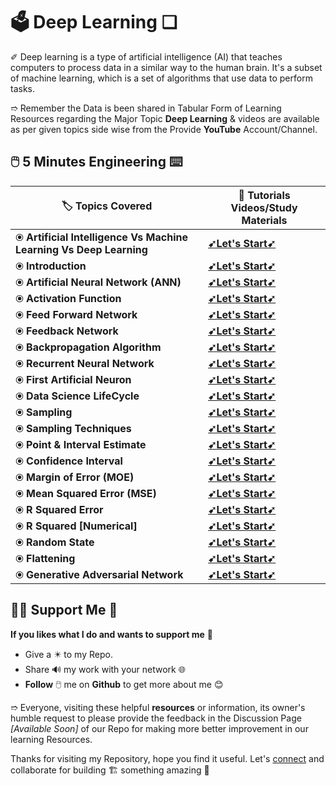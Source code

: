 # 🗳️ Deep Learning ❑

✐ Deep learning is a type of artificial intelligence (AI) that teaches computers to process data in a similar way to the human brain. It's a subset of machine learning, which is a set of algorithms that use data to perform tasks. 

➱ Remember the Data is been shared in Tabular Form of Learning Resources regarding the Major Topic **Deep Learning** & videos are available as per given topics side wise from the Provide **YouTube** Account/Channel.

## 🖱️ 5 Minutes Engineering ⌨️

| 🏷️ **Topics Covered** | 🔦 **Tutorials Videos/Study Materials** |
| ------------------ | ------------------------------------ |
| ⦿ **Artificial Intelligence Vs Machine Learning Vs Deep Learning** | **[➹Let's Start➹](https://youtu.be/Z27llwBA0Uw?si=qo_gkIfim16pxTw_)** |
| ⦿ **Introduction** | **[➹Let's Start➹](https://youtu.be/R1oxezUcYZI?si=bYJU1lIIPLhs0WNB)** |
| ⦿ **Artificial Neural Network (ANN)** | **[➹Let's Start➹](https://youtu.be/8eaORgKmmh4?si=wMM3N6es6tQUiUjP)** |
| ⦿ **Activation Function** | **[➹Let's Start➹](https://youtu.be/K3c2QytXqwU?si=pymPfUGlSj-LltsK)** |
| ⦿ **Feed Forward Network** | **[➹Let's Start➹](https://youtu.be/svZBH0_qSt0?si=TwI2nQMR4zfsY97A)** |
| ⦿ **Feedback Network** | **[➹Let's Start➹](https://youtu.be/krAQIFzSIFQ?si=uhDWZU2Q59H_u2jK)** |
| ⦿ **Backpropagation Algorithm** | **[➹Let's Start➹](https://youtu.be/QZ8ieXZVjuE?si=CgO_LEbbQNz7mDjG)** |
| ⦿ **Recurrent Neural Network** | **[➹Let's Start➹](https://youtu.be/KdeoNqHF3G0?si=C_fTQGDZZlq_GPKX)** |
| ⦿ **First Artificial Neuron** | **[➹Let's Start➹](https://youtu.be/Ug5e2WDxmns?si=DOs0mqZdqi4JG-xF)** |
| ⦿ **Data Science LifeCycle** | **[➹Let's Start➹](https://youtu.be/GLN1ntfpPm0?si=Bvx1NMwYrBr_qrq2)** |
| ⦿ **Sampling** | **[➹Let's Start➹](https://youtu.be/gsC6kR0hovc?si=TBRxTZzT2vDM78PQ)** |
| ⦿ **Sampling Techniques** | **[➹Let's Start➹](https://youtu.be/y5M2hD6nzeE?si=Zlyu2_HKKRE-CsCt)** |
| ⦿ **Point & Interval Estimate** | **[➹Let's Start➹](https://youtu.be/57-WL12pN94?si=oU9doe8QkKnVtJNa)** |
| ⦿ **Confidence Interval** | **[➹Let's Start➹](https://youtu.be/0Kmc--WA-Do?si=Irlp5XnR9FVk2gvr)** |
| ⦿ **Margin of Error (MOE)** | **[➹Let's Start➹](https://youtu.be/d_BlZEZ2h08?si=jQwY0Mb7QRN2pZ8Q)** |
| ⦿ **Mean Squared Error (MSE)** | **[➹Let's Start➹](https://youtu.be/kSfB9UDBzSk?si=TFHm1pgMFYrDJ5t6)** |
| ⦿ **R Squared Error** | **[➹Let's Start➹](https://youtu.be/MDNuFbvc6Vo?si=l63pPhd_ZW7bzWom)** |
| ⦿ **R Squared [Numerical]** | **[➹Let's Start➹](https://youtu.be/zgy9QlhiCxw?si=pGC_KuUdHMAoFrcu)** |
| ⦿ **Random State** | **[➹Let's Start➹](https://youtu.be/Y1E09DPaCrs?si=JNNy9rXcv3y7f5Gj)** |
| ⦿ **Flattening** | **[➹Let's Start➹](https://youtu.be/vACpiXKjOUI?si=cuyW6Tt1twE9JOLc)** |
| ⦿ **Generative Adversarial Network** | **[➹Let's Start➹](https://youtu.be/X_UUl4HrRFk?si=tcXDcj8ofG-xHTFC)** |

## 🤝🏻 Support Me 🗿

**If you likes what I do and wants to support me** 🫣

- Give a ✴️ to my Repo.
- Share 🔊 my work with your network 🌐
- **Follow** 🖱️ me on **Github** to get more about me 😊

➱ Everyone, visiting these helpful **resources** or information, its owner's humble request to please provide the feedback in the Discussion Page *[Available Soon]* of our Repo for making more better improvement in our learning Resources.

Thanks for visiting my Repository, hope you find it useful. Let's [connect](https://github.com/ackwolver335) and collaborate for building 🏗️ something amazing 🗿
